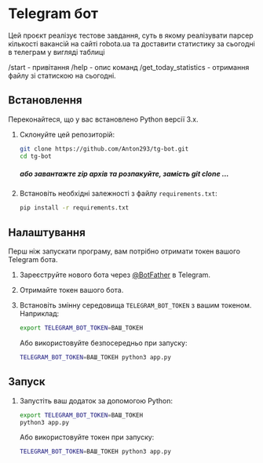 # Telegram бот

Цей проєкт реалізує тестове завдання, суть в якому реалізувати парсер кількості вакансій на сайті robota.ua та доставити статистику за сьогодні в телеграм у вигляді таблиці

/start - привітання
/help - опис команд
/get_today_statistics - отримання файлу зі статискою на сьогодні.

## Встановлення

Переконайтеся, що у вас встановлено Python версії 3.x.

1. Склонуйте цей репозиторій:

    ```bash
    git clone https://github.com/Anton293/tg-bot.git
    cd tg-bot
    ```
    ##### або завантажте zip архів та розпакуйте, замість git clone ...

2. Встановіть необхідні залежності з файлу `requirements.txt`:

    ```bash
    pip install -r requirements.txt
    ```

## Налаштування

Перш ніж запускати програму, вам потрібно отримати токен вашого Telegram бота.

1. Зареєструйте нового бота через [@BotFather](https://t.me/BotFather) в Telegram.
2. Отримайте токен вашого бота.
3. Встановіть змінну середовища `TELEGRAM_BOT_TOKEN` з вашим токеном. Наприклад:

    ```bash
    export TELEGRAM_BOT_TOKEN=ВАШ_ТОКЕН
    ```

   Або використовуйте безпосередньо при запуску:

    ```bash
    TELEGRAM_BOT_TOKEN=ВАШ_ТОКЕН python3 app.py
    ```

## Запуск

1. Запустіть ваш додаток за допомогою Python:

    ```bash
    export TELEGRAM_BOT_TOKEN=ВАШ_ТОКЕН
    python3 app.py
    ```

   Або використовуйте токен при запуску:

    ```bash
    TELEGRAM_BOT_TOKEN=ВАШ_ТОКЕН python3 app.py
    ```



